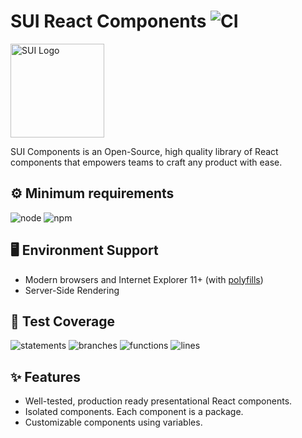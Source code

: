 # SUI React Components ![CI](https://github.com/SUI-Components/sui-components/workflows/CI/badge.svg)

<img src="https://avatars2.githubusercontent.com/u/13288987?s=200&v=4" alt="SUI Logo" width="150">

SUI Components is an Open-Source, high quality library of React components that empowers teams to craft any product with ease.

## ⚙️ Minimum requirements
![node](https://shields.io/badge/node-v16+-lightgray?logo=nodedotjs&logoWidth=20&style=for-the-badge)
![npm](https://shields.io/badge/npm-v7+-lightgrey?logo=npm&logoWidth=20&style=for-the-badge)

## 🖥 Environment Support

- Modern browsers and Internet Explorer 11+ (with [polyfills](https://github.com/SUI-Components/sui/tree/master/packages/sui-polyfills))
- Server-Side Rendering

## 🧪 Test Coverage

![statements](https://shields.io/badge/statements-72.43%25-orange)
![branches](https://shields.io/badge/branches-58.73%25-AA0000)
![functions](https://shields.io/badge/functions-60.48%25-red)
![lines](https://shields.io/badge/lines-74.16%25-orange)

## ✨ Features

- Well-tested, production ready presentational React components.
- Isolated components. Each component is a package.
- Customizable components using variables.
